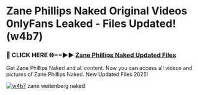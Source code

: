 # Zane Phillips Naked Original Videos 0nlyFans Leaked - Files Updated! (w4b7)

<h3>🔴 CLICK HERE 🌐==►► <a href="https://tinyurl.com/yckcrads" rel="nofollow">Zane Phillips Naked Updated Files</a></h3>

Get Zane Phillips Naked and all content. Now you can access all videos and pictures of Zane Phillips Naked. New Updated Files 2025!

[![w4b7](https://i.imgur.com/hpKpOFt.gif)](https://tinyurl.com/yckcrads)
zane weitenberg naked